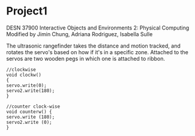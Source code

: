 # Project1
DESN 37900 Interactive Objects and Environments 2: Physical Computing
Modified by Jimin Chung, Adriana Rodriguez, Isabella Sulle

The ultrasonic rangefinder takes the distance and motion tracked, and rotates the servo's based on how if it's in a specific zone. Attached to the servos are two wooden pegs in which one is attached to ribbon. 

```
//clockwise
void clockw() 
{
servo.write(0);
servo2.write(180); 
}

//counter clock-wise
void counterw() {
servo.write (180);
servo2.write (0);  
}
```
